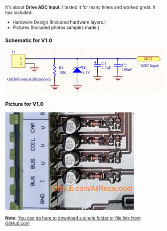 It's about **Drive ADC Input**. I tested it for many times and worked great. It has included:

- Hardware Design (Included hardware layers.)
- Pictures (Included photos samples made.)

### Schematic for V1.0
![This is an image](https://github.com/AliRezaJoodi/Electronic-Modules/blob/main/Drive%20ADC%20Input/Hardware%20Design/V1.0.png?raw=true)

### Picture for V1.0
![This is an image](https://github.com/AliRezaJoodi/Electronic-Modules/blob/main/Drive%20ADC%20Input/Pictures/V1.0.jpg?raw=true)

**Note**: [You can go here to download a single folder or file link from GitHub.com](https://minhaskamal.github.io/DownGit/#/home)

